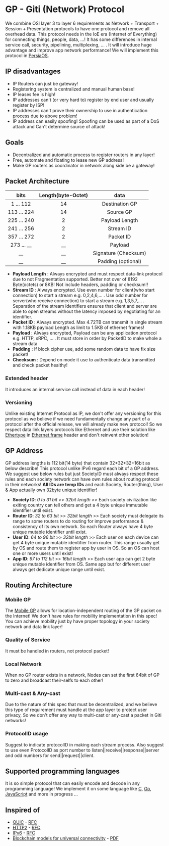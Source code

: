 # GP - Giti (Network) Protocol
We combine OSI layer 3 to layer 6 requirements as Network + Transport + Session + Presentation protocols to have one protocol and remove all overhead data. This protocol needs in the IoE era (Internet of Everything) for connecting things, people, data, ...!
It has some differences in internal service call, security, pipelining, multiplexing, ... . It will introduce huge advantage and improve app network performance! We will implement this protocol in [PersiaOS](./PersiaOS.md).

## IP disadvantages
- IP Routers can just be gateway!
- Registering system is centralized and manual human base!
- IP leases fee is high!
- IP addresses can't (or very hard to) register by end user and usually register by ISP!
- IP addresses can't prove their ownership to use in authentication process due to above problem!
- IP address can easily spoofing! Spoofing can be used as part of a DoS attack and Can't determine source of attack!

## Goals
- Decentralized and automatic process to register routers in any layer!
- Free, automate and floating to lease new GP address!
- Make GP routers as coordinator in network along side be a gateway!

## Packet Architecture
| bits          | Length(byte-Octet)| data                  |
| :---:         | :---:             | :---:                 |
| 1 ... 112     | 14                | Destination GP        |
| 113 ... 224   | 14                | Source GP             |
| 225 ... 240   | 2                 | Payload Length        |
| 241 ... 256   | 2                 | Stream ID             |
| 357 ... 272   | 2                 | Packet ID             |
| 273 ... __    | __                | Payload               |
| __            | __                | Signature (Checksum)  |
| __            | __                | Padding (optional)    |

- **Payload Length** : Always encrypted and must respect data-link protocol due to not Fragmentation supported. Better not over of 8192 Byte(octets) or 8KB! Not include headers, padding or checksum!!
- **Stream ID** : Always encrypted. Use even number for client(who start connection) to start a stream e.g. 0,2,4,6,... . Use odd number for server(who receive connection) to start a stream e.g. 1,3,5,7,... . Separation of the stream identifiers ensures that client and server are able to open streams without the latency imposed by negotiating for an identifier.
- **Packet ID** : Always encrypted. Max 4.72TB can transmit in single stream with 1.18KB payload Length as limit to 1.5KB of ethernet frames! 
- **Payload** : Always encrypted, Payload can be any application protocol e.g. HTTP, sRPC, ... . It must store in order by PacketID to make whole a stream data
- **Padding** : If block cipher use, add some random data to have fix size packet!
- **Checksum** : Depend on mode it use to authenticate data transmitted and check packet healthy!

### Extended header
It introduces an internal service call instead of data in each header!

### Versioning
Unlike existing Internet Protocol as IP, we don't offer any versioning for this protocol as we believe if we need fundamentally change any part of a protocol after the official release, we will already make new protocol! So we respect data link layers protocols like Ethernet and use their solution like [Ethertype](https://en.wikipedia.org/wiki/Ethertype) in [Ethernet frame](https://en.wikipedia.org/wiki/Ethernet_frame) header and don't reinvent other solution!

## GP Address
GP address lengths is 112 bit(14 byte) that contain 32+32+32+16bit as below describe! This protocol unlike IPv6 regard each bit of a GP address. We suggest use below rules but just SocietyID must always respect these rules and each society network can have own rules about routing protocol in their networks! **All IDs are temp IDs** and each Society, Router(thing), User & App actually own 32byte unique identifier!
- **Society ID**: *0 to 31 bit* >> *32bit length* >> Each society civilization like exiting country can tell others and get a 4 byte unique immutable identifier until exist.
- **Router ID**: *32 to 63 bit* >> *32bit length* >> Each society must delegate its range to some routers to do routing for improve performance & consistency of its own network. So each Router always have 4 byte unique mutable identifier until exist.
- **User ID**: *64 to 96 bit* >> *32bit length* >> Each user on each device can get 4 byte unique mutable identifier from router. This range usually get by OS and route them to register app by user in OS. So an OS can host one or more users until exist!
- **App ID**: *97 to 112 bit* >> *16bit length* >> Each user app can get 2 byte unique mutable identifier from OS. Same app but for different user always get dedicate unique range until exist.

## Routing Architecture

### Mobile GP
The [Mobile GP](https://en.wikipedia.org/wiki/Mobile_IP) allows for location-independent routing of the GP packet on the Internet! We don't have rules for mobility implementation in this spec! You can achieve mobility just by have proper topology in your society network and data link layer!

### Quality of Service
It must be handled in routers, not protocol packet!

### Local Network
When no GP router exists in a network, Nodes can set the first 64bit of GP to zero and broadcast their-selfs to each other!

### Multi-cast & Any-cast
Due to the nature of this spec that must be decentralized, and we believe this type of requirement must handle at the app layer to protect user privacy, So we don't offer any way to multi-cast or any-cast a packet in Giti networks!

### ProtocolID usage
Suggest to indicate protocolID in making each stream process. Also suggest to use even ProtocolID as port number to listen||receive||response||server and odd numbers for send||request||client.

## Supported programming languages
It is so simple protocol that can easily encode and decode in any programming language! We implement it on some language like [C](), [Go](https://github.com/SabzCity/libgo/blob/master/GP), [JavaScript]() and more in progress ...

## Inspired of
- [QUIC](https://en.wikipedia.org/wiki/QUIC) - [RFC](https://tools.ietf.org/html/draft-ietf-quic-transport-31) 
- [HTTP2]() - [RFC](https://tools.ietf.org/html/rfc7540)
- [IPv6](https://en.wikipedia.org/wiki/IPv6) - [RFC]()
- [Blockchain models for universal connectivity](https://www.semanticscholar.org/paper/Blockchain-models-for-universal-connectivity-Navarro-Castro/788b7a634b369d98e72ed37c5fdf71f7fd62ef0b) - [PDF](https://pdfs.semanticscholar.org/788b/7a634b369d98e72ed37c5fdf71f7fd62ef0b.pdf?_ga=2.260489549.1562006812.1569054619-1995410782.1569054619)
